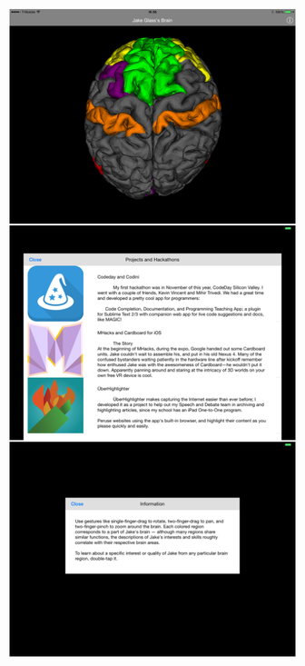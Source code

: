 ![App Screenshot](/screenshot1.png?raw=true)
![App Screenshot](/screenshot2.png?raw=true)
![App Screenshot](/screenshot3.png?raw=true)